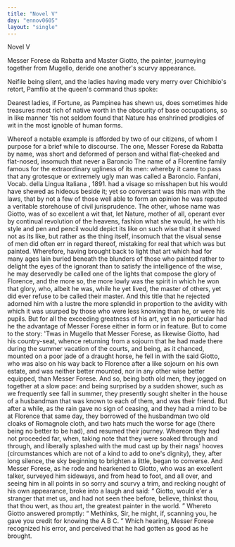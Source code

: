 ```yaml
---
title: "Novel V"
day: "ennov0605"
layout: "single"
---
```

<html>
 <head>
 </head>
 <body>
  <div id="nov0605" type="novella" who="panfilo">
   <head>
    Novel V
   </head>
   <argument>
    <p>
     <milestone id="p06050001"/>
     <!--(i)-->
     Messer Forese da Rabatta and Master Giotto, the
painter, journeying together from Mugello, deride one another's scurvy
appearance.
     <!--(/i)-->
    </p>
   </argument>
   <div3 type="commentary" who="author">
    <p>
     <milestone id="p06050002"/>
     <!--(sc)-->
     Neifile
     <!--(/sc)-->
     being silent, and the ladies having made
	very merry over Chichibio's retort, Pamfilo at the queen's command thus spoke:
    </p>
   </div3>
   <div3 type="commentary" who="panfilo">
    <p>
     <milestone id="p06050003"/>
     Dearest ladies, if Fortune, as Pampinea has shewn us, does sometimes
	hide treasures most rich of native worth in the obscurity of base occupations, so in like
	manner 'tis not seldom found that Nature has enshrined prodigies of wit in the most
	ignoble of human forms.
    </p>
   </div3>
   <p>
    <milestone id="p06050004"/>
    Whereof a notable example is afforded by two of our citizens,
 of whom I purpose for a brief while to discourse. The one, Messer Forese da Rabatta by
 name, was short and deformed of person and withal flat-cheeked and flat-nosed, insomuch
 that never a Baroncio
    <note>
     The name of a Florentine family famous for the extraordinary
 ugliness of its men: whereby it came to pass that any grotesque or extremely ugly man was
 called a Baroncio. Fanfani,
     <!--(i)-->
     Vocab. della Lingua Italiana
     <!--(/i)-->
     ,
 1891.
    </note>
    had a visage so misshapen but his would have shewed as hideous beside it;
 yet so conversant was this man with the laws, that by not a few of those well able to
 form an opinion he was reputed a veritable storehouse of civil jurisprudence.
    <milestone id="p06050005"/>
    The other, whose name was Giotto, was of so excellent a wit that, let
 Nature, mother of all, operant ever by continual revolution of the heavens, fashion what
 she would, he with his style and pen and pencil would depict its like on such wise that
 it shewed not as its like, but rather as the thing itself, insomuch that the visual sense
 of men did often err in regard thereof, mistaking for real that which was but
 painted.
    <milestone id="p06050006"/>
    Wherefore, having brought back to light that art which
 had for many ages lain buried beneath the blunders of those who painted rather to delight
 the eyes of the ignorant than to satisfy the intelligence of the wise, he may deservedly
 be called one of the lights that compose the glory of
    <pb n="86"/>
    Florence, and the more
 so, the more lowly was the spirit in which he won that glory, who, albeit he was, while
 he yet lived, the master of others, yet did ever refuse to be called their
 master.
    <milestone id="p06050007"/>
    And this title that he rejected adorned him with a
 lustre the more splendid in proportion to the avidity with which it was usurped by those
 who were less knowing than he, or were his pupils.
    <milestone id="p06050008"/>
    But for all
 the exceeding greatness of his art, yet in no particular had he the advantage of Messer
 Forese either in form or in feature. But to come to the story:
    <milestone id="p06050009"/>
    'Twas in Mugello that Messer Forese, as likewise Giotto, had his
 country-seat, whence returning from a sojourn that he had made there during the summer
 vacation of the courts, and being, as it chanced, mounted on a poor jade of a draught
 horse, he fell in with the said Giotto, who was also on his way back to Florence after a
 like sojourn on his own estate, and was neither better mounted, nor in any other wise
 better equipped, than Messer Forese. And so, being both old men, they jogged on together
 at a slow pace:
    <milestone id="p06050010"/>
    and being surprised by a sudden shower, such as
 we frequently see fall in summer, they presently sought shelter in the house of a
 husbandman that was known to each of them, and was their friend.
    <milestone id="p06050011"/>
    But after a while, as the rain gave no sign of ceasing, and they had a
 mind to be at Florence that same day, they borrowed of the husbandman two old cloaks of
 Romagnole cloth, and two hats much the worse for age (there being no better to be had),
 and resumed their journey.
    <milestone id="p06050012"/>
    Whereon they had not proceeded far,
 when, taking note that they were soaked through and through, and liberally splashed with
 the mud cast up by their nags' hooves (circumstances which are not of a kind to add to
 one's dignity), they, after long silence, the sky beginning to brighten a little, began
 to converse.
    <milestone id="p06050013"/>
    And Messer Forese, as he rode and hearkened to
 Giotto, who was an excellent talker, surveyed him sideways, and from head to foot, and
 all over, and seeing him in all points in so sorry and scurvy a trim, and recking nought
 of his own appearance, broke into a laugh and said:
    <milestone id="p06050014"/>
    <q direct="unspecified">
     Giotto,
 would e'er a stranger that met us, and had not seen thee before, believe, thinkst thou,
 that thou wert, as thou art, the greatest painter in the world.
    </q>
    <milestone id="p06050015"/>
    Whereto Giotto answered promptly:
    <q direct="unspecified">
     Methinks, Sir, he might, if, scanning
 you, he gave you credit for knowing the A B C.
    </q>
    <milestone id="p06050016"/>
    Which
 hearing, Messer Forese recognized his error, and perceived that he had gotten as good as
 he brought.
   </p>
  </div>
 </body>
</html>